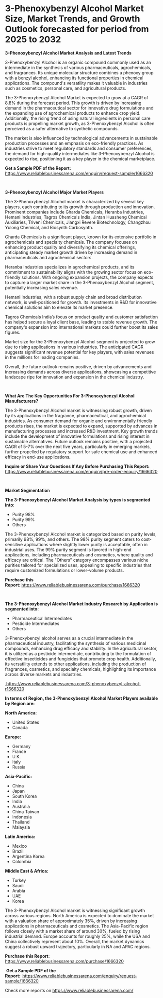 <p><h1>3-Phenoxybenzyl Alcohol Market Size, Market Trends, and Growth Outlook forecasted for period from 2025 to 2032</h1></p><p><strong>3-Phenoxybenzyl Alcohol Market Analysis and Latest Trends</strong></p>
<p><p>3-Phenoxybenzyl Alcohol is an organic compound commonly used as an intermediate in the synthesis of various pharmaceuticals, agrochemicals, and fragrances. Its unique molecular structure combines a phenoxy group with a benzyl alcohol, enhancing its functional properties in chemical applications. The compound's versatility makes it valuable in industries such as cosmetics, personal care, and agricultural products.</p><p>The 3-Phenoxybenzyl Alcohol Market is expected to grow at a CAGR of 8.8% during the forecast period. This growth is driven by increasing demand in the pharmaceutical sector for innovative drug formulations and the expanding use of agrochemical products to enhance crop yield. Additionally, the rising trend of using natural ingredients in personal care products is propelling market growth, as 3-Phenoxybenzyl Alcohol is often perceived as a safer alternative to synthetic compounds.</p><p>The market is also influenced by technological advancements in sustainable production processes and an emphasis on eco-friendly practices. As industries strive to meet regulatory standards and consumer preferences, the demand for high-quality intermediates like 3-Phenoxybenzyl Alcohol is expected to rise, positioning it as a key player in the chemical marketplace.</p></p>
<p><strong>Get a Sample PDF of the Report:&nbsp;</strong> <a href="https://www.reliablebusinessarena.com/enquiry/request-sample/1666320?utm_campaign=2805&utm_medium=2&utm_source=Github&utm_content=ia&utm_term=02042025&utm_id=3-phenoxybenzyl-alcohol">https://www.reliablebusinessarena.com/enquiry/request-sample/1666320</a></p>
<p>&nbsp;</p>
<p><strong>3-Phenoxybenzyl Alcohol Major Market Players</strong></p>
<p><p>The 3-Phenoxybenzyl Alcohol market is characterized by several key players, each contributing to its growth through production and innovation. Prominent companies include Gharda Chemicals, Heranba Industries, Hemani Industries, Tagros Chemicals India, Jintan Huasheng Chemical Auxiliaries, Triveni Chemicals, Jiangxi Revere Biotechnology, Changzhou Yulong Chemical, and Biosynth Carbosynth.</p><p>Gharda Chemicals is a significant player, known for its extensive portfolio in agrochemicals and specialty chemicals. The company focuses on enhancing product quality and diversifying its chemical offerings, anticipating steady market growth driven by increasing demand in pharmaceuticals and agrochemical sectors.</p><p>Heranba Industries specializes in agrochemical products, and its commitment to sustainability aligns with the growing sector focus on eco-friendly solutions. With ongoing expansion projects, the company expects to capture a larger market share in the 3-Phenoxybenzyl Alcohol segment, potentially increasing sales revenue.</p><p>Hemani Industries, with a robust supply chain and broad distribution network, is well-positioned for growth. Its investments in R&D for innovative chemical solutions aim to elevate its market presence.</p><p>Tagros Chemicals India’s focus on product quality and customer satisfaction has helped secure a loyal client base, leading to stable revenue growth. The company's expansion into international markets could further boost its sales figures.</p><p>Market size for the 3-Phenoxybenzyl Alcohol segment is projected to grow due to rising applications in various industries. The anticipated CAGR suggests significant revenue potential for key players, with sales revenues in the millions for leading companies.</p><p>Overall, the future outlook remains positive, driven by advancements and increasing demands across diverse applications, showcasing a competitive landscape ripe for innovation and expansion in the chemical industry.</p></p>
<p>&nbsp;</p>
<p><strong>What Are The Key Opportunities For 3-Phenoxybenzyl Alcohol Manufacturers?</strong></p>
<p><p>The 3-Phenoxybenzyl Alcohol market is witnessing robust growth, driven by its applications in the fragrance, pharmaceutical, and agrochemical industries. As consumer demand for organic and environmentally friendly products rises, the market is expected to expand, supported by advances in manufacturing processes and increased R&D investment. Key growth trends include the development of innovative formulations and rising interest in sustainable alternatives. Future outlook remains positive, with a projected CAGR of 5-7% over the next five years, particularly in emerging markets, further propelled by regulatory support for safe chemical use and enhanced efficacy in end-use applications.</p></p>
<p><strong>Inquire or Share Your Questions If Any Before Purchasing This Report:</strong> <a href="https://www.reliablebusinessarena.com/enquiry/pre-order-enquiry/1666320?utm_campaign=2805&utm_medium=2&utm_source=Github&utm_content=ia&utm_term=02042025&utm_id=3-phenoxybenzyl-alcohol">https://www.reliablebusinessarena.com/enquiry/pre-order-enquiry/1666320</a></p>
<p>&nbsp;</p>
<p><strong>Market Segmentation</strong></p>
<p><strong>The 3-Phenoxybenzyl Alcohol Market Analysis by types is segmented into:</strong></p>
<p><ul><li>Purity 98%</li><li>Purity 99%</li><li>Others</li></ul></p>
<p><p>The 3-Phenoxybenzyl Alcohol market is categorized based on purity levels, primarily 98%, 99%, and others. The 98% purity segment caters to cost-sensitive applications where slightly lower purity is acceptable, often in industrial uses. The 99% purity segment is favored in high-end applications, including pharmaceuticals and cosmetics, where quality and efficacy are critical. The "Others" category encompasses various niche purities tailored for specialized uses, appealing to specific industries that require customized formulations or lower-volume products.</p></p>
<p><strong>Purchase this Report:&nbsp;</strong><a href="https://www.reliablebusinessarena.com/purchase/1666320?utm_campaign=2805&utm_medium=2&utm_source=Github&utm_content=ia&utm_term=02042025&utm_id=3-phenoxybenzyl-alcohol">https://www.reliablebusinessarena.com/purchase/1666320</a></p>
<p>&nbsp;</p>
<p><strong>The 3-Phenoxybenzyl Alcohol Market Industry Research by Application is segmented into:</strong></p>
<p><ul><li>Pharmaceutical Intermediates</li><li>Pesticide Intermediates</li><li>Others</li></ul></p>
<p><p>3-Phenoxybenzyl alcohol serves as a crucial intermediate in the pharmaceutical industry, facilitating the synthesis of various medicinal compounds, enhancing drug efficacy and stability. In the agricultural sector, it is utilized as a pesticide intermediate, contributing to the formulation of effective insecticides and fungicides that promote crop health. Additionally, its versatility extends to other applications, including the production of fragrances, cosmetics, and specialty chemicals, highlighting its importance across diverse markets and industries.</p></p>
<p><a href="https://www.reliablebusinessarena.com/3-phenoxybenzyl-alcohol-r1666320?utm_campaign=2805&utm_medium=2&utm_source=Github&utm_content=ia&utm_term=02042025&utm_id=3-phenoxybenzyl-alcohol">&nbsp;https://www.reliablebusinessarena.com/3-phenoxybenzyl-alcohol-r1666320</a></p>
<p><strong>In terms of Region, the 3-Phenoxybenzyl Alcohol Market Players available by Region are:</strong></p>
<p>
    <p> <strong> North America: </strong>
        <ul>
            <li>United States</li>
            <li>Canada</li>
        </ul>
        </p> 
    <p> <strong> Europe: </strong>
        <ul>
            <li>Germany</li>
            <li>France</li>
            <li>U.K.</li>
            <li>Italy</li>
            <li>Russia</li>
        </ul>
        </p> 
    <p> <strong> Asia-Pacific: </strong>
        <ul>
            <li>China</li>
            <li>Japan</li>
            <li>South Korea</li>
            <li>India</li>
            <li>Australia</li>
            <li>China Taiwan</li>
            <li>Indonesia</li>
            <li>Thailand</li>
            <li>Malaysia</li>
        </ul>
        </p> 
    <p> <strong> Latin America: </strong>
        <ul>
            <li>Mexico</li>
            <li>Brazil</li>
            <li>Argentina Korea</li>
            <li>Colombia</li>
        </ul>
        </p> 
    <p> <strong> Middle East & Africa: </strong>
        <ul>
            <li>Turkey</li>
            <li>Saudi</li>
            <li>Arabia</li>
            <li>UAE</li>
            <li>Korea</li>
        </ul>
    </p>
    </p>
<p><p>The 3-Phenoxybenzyl Alcohol market is witnessing significant growth across various regions. North America is expected to dominate the market with a valuation share of approximately 35%, driven by increasing applications in pharmaceuticals and cosmetics. The Asia-Pacific region follows closely with a market share of around 30%, fueled by rising industrial demand. Europe accounts for roughly 25%, while the USA and China collectively represent about 10%. Overall, the market dynamics suggest a robust upward trajectory, particularly in NA and APAC regions.</p></p>
<p><strong>Purchase this Report: </strong><a href="https://www.reliablebusinessarena.com/purchase/1666320?utm_campaign=2805&utm_medium=2&utm_source=Github&utm_content=ia&utm_term=02042025&utm_id=3-phenoxybenzyl-alcohol">https://www.reliablebusinessarena.com/purchase/1666320</a></p>
<p>&nbsp;<strong>Get a Sample PDF of the Report:&nbsp;&nbsp;</strong><a href="https://www.reliablebusinessarena.com/enquiry/request-sample/1666320?utm_campaign=2805&utm_medium=2&utm_source=Github&utm_content=ia&utm_term=02042025&utm_id=3-phenoxybenzyl-alcohol">https://www.reliablebusinessarena.com/enquiry/request-sample/1666320</a></p>
<p><strong></strong></p>
<p>Check more reports on <a href="https://www.reliablebusinessarena.com/?utm_campaign=2805&utm_medium=2&utm_source=Github&utm_content=ia&utm_term=02042025&utm_id=3-phenoxybenzyl-alcohol">https://www.reliablebusinessarena.com/</a></p>